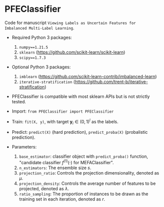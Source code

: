 # PFEClassifier

Code for manuscript `Viewing Labels as Uncertain Features for Imbalanced Multi-Label Learning`.

* Required Python 3 packages:
    1. `numpy==1.21.5`
    2. `sklearn` (https://github.com/scikit-learn/scikit-learn)
    3. `scipy==1.7.3`

* Optional Python 3 packages: 
    1. `imblearn` (https://github.com/scikit-learn-contrib/imbalanced-learn)
    2. `iterative-stratification` (https://github.com/trent-b/iterative-stratification)

* PFEClassifier is compatible with most sklearn APIs but is not strictly tested.

* Import: `from PFEClassifier import PFEClassifier`

* Train: `fit(X, y)`, with target $\textbf{y}_i \in (0, 1)^l$ as the labels. 

* Predict: `predict(X)` (hard prediction), `predict_proba(X)` (probalistic prediction).

* Parameters: 
    1. `base_estimator`: classifier object with `predict_proba()` function, "candidate classifier $f^{(1)}(\cdot)$ for MEFAClassifier".
    2. `n_estimators`: The ensemble size $s$.
    3. `projection_ratio`: Controls the projection dimensionality, denoted as $\mu$.
    4. `projection_density`: Controls the average number of features to be projected, denoted as $\lambda$.
    5. `ratio_sampling`: The proportion of instances to be drawn as the training set in each iteration, denoted as $r$.
